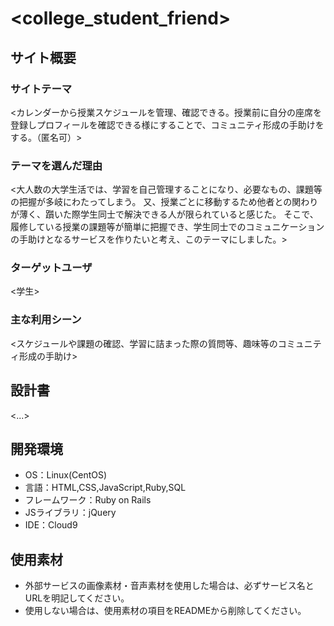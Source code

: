 # <college_student_friend>

## サイト概要
### サイトテーマ
<カレンダーから授業スケジュールを管理、確認できる。授業前に自分の座席を登録しプロフィールを確認できる様にすることで、コミュニティ形成の手助けをする。（匿名可）>

### テーマを選んだ理由
  <大人数の大学生活では、学習を自己管理することになり、必要なもの、課題等の把握が多岐にわたってしまう。
  又、授業ごとに移動するため他者との関わりが薄く、躓いた際学生同士で解決できる人が限られていると感じた。
  そこで、履修している授業の課題等が簡単に把握でき、学生同士でのコミュニケーションの手助けとなるサービスを作りたいと考え、このテーマにしました。>

### ターゲットユーザ
<学生>

### 主な利用シーン
<スケジュールや課題の確認、学習に詰まった際の質問等、趣味等のコミュニティ形成の手助け>

## 設計書
<...>

## 開発環境
- OS：Linux(CentOS)
- 言語：HTML,CSS,JavaScript,Ruby,SQL
- フレームワーク：Ruby on Rails
- JSライブラリ：jQuery
- IDE：Cloud9

## 使用素材
- 外部サービスの画像素材・音声素材を使用した場合は、必ずサービス名とURLを明記してください。
- 使用しない場合は、使用素材の項目をREADMEから削除してください。